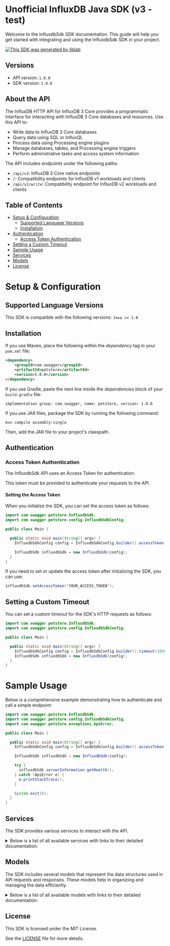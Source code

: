 # Unofficial InfluxDB Java SDK (v3 - test)

Welcome to the InfluxdbSdk SDK documentation. This guide will help you get started with integrating and using the InfluxdbSdk SDK in your project.

[![This SDK was generated by liblab](https://public-liblab-readme-assets.s3.us-east-1.amazonaws.com/built-by-liblab-icon.svg)](https://liblab.com/?utm_source=readme)

## Versions

- API version: `1.0.0`
- SDK version: `1.0.0`

## About the API

The InfluxDB HTTP API for InfluxDB 3 Core provides a programmatic interface for
interacting with InfluxDB 3 Core databases and resources.
Use this API to:

- Write data to InfluxDB 3 Core databases
- Query data using SQL or InfluxQL
- Process data using Processing engine plugins
- Manage databases, tables, and Processing engine triggers
- Perform administrative tasks and access system information

The API includes endpoints under the following paths:

- `/api/v3`: InfluxDB 3 Core native endpoints
- `/`: Compatibility endpoints for InfluxDB v1 workloads and clients
- `/api/v2/write`: Compatibility endpoint for InfluxDB v2 workloads and clients

<!-- TODO: verify where to host the spec that users can download.
This documentation is generated from the
[InfluxDB OpenAPI specification](https://raw.githubusercontent.com/influxdata/).
-->

## Table of Contents

- [Setup & Configuration](#setup--configuration)
  - [Supported Language Versions](#supported-language-versions)
  - [Installation](#installation)
- [Authentication](#authentication)
  - [Access Token Authentication](#access-token-authentication)
- [Setting a Custom Timeout](#setting-a-custom-timeout)
- [Sample Usage](#sample-usage)
- [Services](#services)
- [Models](#models)
- [License](#license)

# Setup & Configuration

## Supported Language Versions

This SDK is compatible with the following versions: `Java >= 1.8`

## Installation

If you use Maven, place the following within the _dependency_ tag in your `pom.xml` file:

```XML
<dependency>
    <groupId>com.swagger</groupId>
    <artifactId>petstore</artifactId>
    <version>1.0.0</version>
</dependency>
```

If you use Gradle, paste the next line inside the _dependencies_ block of your `build.gradle` file:

```Gradle
implementation group: com.swagger, name: petstore, version: 1.0.0
```

If you use JAR files, package the SDK by running the following command:

```shell
mvn compile assembly:single
```

Then, add the JAR file to your project's classpath.

## Authentication

### Access Token Authentication

The InfluxdbSdk API uses an Access Token for authentication.

This token must be provided to authenticate your requests to the API.

#### Setting the Access Token

When you initialize the SDK, you can set the access token as follows:

```java
import com.swagger.petstore.InfluxdbSdk;
import com.swagger.petstore.config.InfluxdbSdkConfig;

public class Main {

  public static void main(String[] args) {
    InfluxdbSdkConfig config = InfluxdbSdkConfig.builder().accessToken("YOUR_ACCESS_TOKEN").build();

    InfluxdbSdk influxdbSdk = new InfluxdbSdk(config);
  }
}

```

If you need to set or update the access token after initializing the SDK, you can use:

```java
influxdbSdk.setAccessToken('YOUR_ACCESS_TOKEN');
```

## Setting a Custom Timeout

You can set a custom timeout for the SDK's HTTP requests as follows:

```java
import com.swagger.petstore.InfluxdbSdk;
import com.swagger.petstore.config.InfluxdbSdkConfig;

public class Main {

  public static void main(String[] args) {
    InfluxdbSdkConfig config = InfluxdbSdkConfig.builder().timeout(10000).build();
    InfluxdbSdk influxdbSdk = new InfluxdbSdk(config);
  }
}

```

# Sample Usage

Below is a comprehensive example demonstrating how to authenticate and call a simple endpoint:

```java
import com.swagger.petstore.InfluxdbSdk;
import com.swagger.petstore.config.InfluxdbSdkConfig;
import com.swagger.petstore.exceptions.ApiError;

public class Main {

  public static void main(String[] args) {
    InfluxdbSdkConfig config = InfluxdbSdkConfig.builder().accessToken("YOUR_ACCESS_TOKEN").build();

    InfluxdbSdk influxdbSdk = new InfluxdbSdk(config);

    try {
      influxdbSdk.serverInformation.getHealth();
    } catch (ApiError e) {
      e.printStackTrace();
    }

    System.exit(0);
  }
}

```

## Services

The SDK provides various services to interact with the API.

<details> 
<summary>Below is a list of all available services with links to their detailed documentation:</summary>

| Name                                                                                     |
| :--------------------------------------------------------------------------------------- |
| [CompatibilityEndpointsService](documentation/services/CompatibilityEndpointsService.md) |
| [WriteDataService](documentation/services/WriteDataService.md)                           |
| [QueryDataService](documentation/services/QueryDataService.md)                           |
| [ServerInformationService](documentation/services/ServerInformationService.md)           |
| [DatabaseService](documentation/services/DatabaseService.md)                             |
| [TableService](documentation/services/TableService.md)                                   |
| [CacheDataService](documentation/services/CacheDataService.md)                           |
| [ProcessingEngineService](documentation/services/ProcessingEngineService.md)             |
| [AuthenticationService](documentation/services/AuthenticationService.md)                 |

</details>

## Models

The SDK includes several models that represent the data structures used in API requests and responses. These models help in organizing and managing the data efficiently.

<details> 
<summary>Below is a list of all available models with links to their detailed documentation:</summary>

| Name                                                                                                                         | Description                                                                                                                                                  |
| :--------------------------------------------------------------------------------------------------------------------------- | :----------------------------------------------------------------------------------------------------------------------------------------------------------- |
| [PrecisionWriteCompatibility](documentation/models/PrecisionWriteCompatibility.md)                                           | The precision for unix timestamps in the line protocol batch. Use `ms` for milliseconds, `s` for seconds, `us` for microseconds, or `ns` for nanoseconds.    |
| [LineProtocol](documentation/models/LineProtocol.md)                                                                         | `text/plain` is the content type for line protocol. `UTF-8` is the default character set.                                                                    |
| [PostV1WriteAccept](documentation/models/PostV1WriteAccept.md)                                                               |                                                                                                                                                              |
| [ContentEncoding](documentation/models/ContentEncoding.md)                                                                   | Content coding. Use `gzip` for compressed data or `identity` for unmodified, uncompressed data.                                                              |
| [PostV2WriteContentEncoding](documentation/models/PostV2WriteContentEncoding.md)                                             | Content coding. Use `gzip` for compressed data or `identity` for unmodified, uncompressed data.                                                              |
| [PostV2WriteAccept](documentation/models/PostV2WriteAccept.md)                                                               | Error content type.                                                                                                                                          |
| [PrecisionWrite](documentation/models/PrecisionWrite.md)                                                                     | The precision for unix timestamps in the line protocol batch.                                                                                                |
| [PostWriteLpAccept](documentation/models/PostWriteLpAccept.md)                                                               |                                                                                                                                                              |
| [QueryResponse](documentation/models/QueryResponse.md)                                                                       |                                                                                                                                                              |
| [Format](documentation/models/Format.md)                                                                                     | The format of data in the response body.                                                                                                                     |
| [GetExecuteQuerySqlAccept](documentation/models/GetExecuteQuerySqlAccept.md)                                                 |                                                                                                                                                              |
| [ContentType](documentation/models/ContentType.md)                                                                           |                                                                                                                                                              |
| [QueryRequestObject](documentation/models/QueryRequestObject.md)                                                             |                                                                                                                                                              |
| [EpochCompatibility](documentation/models/EpochCompatibility.md)                                                             | A unix timestamp precision. - `h` for hours - `m` for minutes - `s` for seconds - `ms` for milliseconds - `u` or `µ` for microseconds - `ns` for nanoseconds |
| [GetV1ExecuteQueryAccept](documentation/models/GetV1ExecuteQueryAccept.md)                                                   |                                                                                                                                                              |
| [PostExecuteV1QueryRequest](documentation/models/PostExecuteV1QueryRequest.md)                                               |                                                                                                                                                              |
| [PostExecuteV1QueryAccept](documentation/models/PostExecuteV1QueryAccept.md)                                                 |                                                                                                                                                              |
| [ShowDatabasesResponse](documentation/models/ShowDatabasesResponse.md)                                                       |                                                                                                                                                              |
| [CreateDatabaseRequest](documentation/models/CreateDatabaseRequest.md)                                                       |                                                                                                                                                              |
| [CreateTableRequest](documentation/models/CreateTableRequest.md)                                                             |                                                                                                                                                              |
| [DistinctCacheCreateRequest](documentation/models/DistinctCacheCreateRequest.md)                                             |                                                                                                                                                              |
| [LastCacheCreateRequest](documentation/models/LastCacheCreateRequest.md)                                                     |                                                                                                                                                              |
| [ProcessingEngineTriggerRequest](documentation/models/ProcessingEngineTriggerRequest.md)                                     |                                                                                                                                                              |
| [PostInstallPluginPackagesRequest](documentation/models/PostInstallPluginPackagesRequest.md)                                 |                                                                                                                                                              |
| [PostInstallPluginRequirementsRequest](documentation/models/PostInstallPluginRequirementsRequest.md)                         |                                                                                                                                                              |
| [AdminTokenObject](documentation/models/AdminTokenObject.md)                                                                 |                                                                                                                                                              |
| [PostV1WriteParameters](documentation/models/PostV1WriteParameters.md)                                                       |                                                                                                                                                              |
| [PostV2WriteParameters](documentation/models/PostV2WriteParameters.md)                                                       |                                                                                                                                                              |
| [PostWriteLpParameters](documentation/models/PostWriteLpParameters.md)                                                       |                                                                                                                                                              |
| [GetExecuteQuerySqlParameters](documentation/models/GetExecuteQuerySqlParameters.md)                                         |                                                                                                                                                              |
| [PostExecuteQuerySqlParameters](documentation/models/PostExecuteQuerySqlParameters.md)                                       |                                                                                                                                                              |
| [GetExecuteInfluxQlQueryParameters](documentation/models/GetExecuteInfluxQlQueryParameters.md)                               |                                                                                                                                                              |
| [PostExecuteQueryInfluxQlParameters](documentation/models/PostExecuteQueryInfluxQlParameters.md)                             |                                                                                                                                                              |
| [GetV1ExecuteQueryParameters](documentation/models/GetV1ExecuteQueryParameters.md)                                           |                                                                                                                                                              |
| [PostExecuteV1QueryParameters](documentation/models/PostExecuteV1QueryParameters.md)                                         |                                                                                                                                                              |
| [GetConfigureDatabaseParameters](documentation/models/GetConfigureDatabaseParameters.md)                                     |                                                                                                                                                              |
| [DeleteConfigureDatabaseParameters](documentation/models/DeleteConfigureDatabaseParameters.md)                               |                                                                                                                                                              |
| [DeleteConfigureTableParameters](documentation/models/DeleteConfigureTableParameters.md)                                     |                                                                                                                                                              |
| [DeleteConfigureLastCacheParameters](documentation/models/DeleteConfigureLastCacheParameters.md)                             |                                                                                                                                                              |
| [DeleteConfigureProcessingEngineTriggerParameters](documentation/models/DeleteConfigureProcessingEngineTriggerParameters.md) |                                                                                                                                                              |
| [PostDisableProcessingEngineTriggerParameters](documentation/models/PostDisableProcessingEngineTriggerParameters.md)         |                                                                                                                                                              |
| [PostEnableProcessingEngineTriggerParameters](documentation/models/PostEnableProcessingEngineTriggerParameters.md)           |                                                                                                                                                              |
| [PostInstallPluginPackagesParameters](documentation/models/PostInstallPluginPackagesParameters.md)                           |                                                                                                                                                              |
| [PostInstallPluginRequirementsParameters](documentation/models/PostInstallPluginRequirementsParameters.md)                   |                                                                                                                                                              |
| [PostProcessingEnginePluginRequestParameters](documentation/models/PostProcessingEnginePluginRequestParameters.md)           |                                                                                                                                                              |
| [ErrorMessage](documentation/models/ErrorMessage.md)                                                                         |                                                                                                                                                              |

</details>

## License

This SDK is licensed under the MIT License.

See the [LICENSE](LICENSE) file for more details.

<!-- This file was generated by liblab | https://liblab.com/ -->
